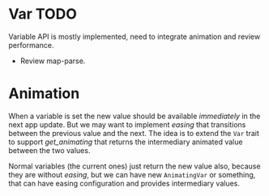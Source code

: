 # Var TODO

Variable API is mostly implemented, need to integrate animation and review performance.

* Review map-parse.

# Animation

When a variable is set the new value should be available *immediately* in the next app update. But we may want to implement *easing* that transitions between the previous value and the next. The idea is to extend the `Var` trait to support *get_animating* that returns the intermediary animated value between the two values.

Normal variables (the current ones) just return the new value also, because they are without *easing*, but we can have new `AnimatingVar` or something, that can have easing configuration and provides intermediary values.